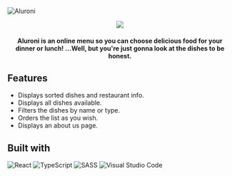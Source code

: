 ![Aluroni](https://i.imgur.com/2uZXL4j.png)
<div align=center>
  <img src="https://i.imgur.com/kJkdxZX.png" />
</div>

<h4 align=center>Aluroni is an online menu so you can choose delicious food for your dinner or lunch! ...Well, but you're just gonna look at the dishes to be honest.</h4>

## Features

- Displays sorted dishes and restaurant info.
- Displays all dishes available.
- Filters the dishes by name or type.
- Orders the list as you wish.  
- Displays an about us page.

## Built with

![React](https://img.shields.io/badge/react-%2320232a.svg?style=for-the-badge&logo=react&logoColor=%2361DAFB)
![TypeScript](https://img.shields.io/badge/TypeScript-007ACC?style=for-the-badge&logo=typescript&logoColor=white)
![SASS](https://img.shields.io/badge/SASS-hotpink.svg?style=for-the-badge&logo=SASS&logoColor=white)
![Visual Studio Code](https://img.shields.io/badge/Visual%20Studio%20Code-0078d7.svg?style=for-the-badge&logo=visual-studio-code&logoColor=white)
